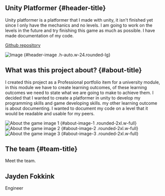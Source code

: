 ## Unity Platformer {#header-title}

<p id="header-text">
Unity platformer is a platformer that I made with unity, it isn't finished yet since I only have the mechanics and no levels. I am going to work on the levels in the future and try finishing this game as much as possible. I have made documentation of my code.</p>

<a href="https://github.com/JaydenDF/StellaRush" id="header-giethub-link" target="_blank" class="py-4 px-6 md:px-9 lg:px-6 xl:px-9 leading-normal border inline-block transition bg-primary border-primary text-white hover:bg-opacity-80 rounded-lg">
Github repository
</a>

![Image](/images/UnityPlatformerMechanics.png) {#header-image .h-auto.w-24.rounded-lg}

## What was this project about? {#about-title}

<p id="about-text">
I created this project as a Professional portfolio item for a university module, in this module we have to create learning outcomes, of these learning outcomes we need to state what we are going to make to achieve them. I decided that I wanted to create a platformer in unity to develop my programming skills and game developing skills. my other learning outcome is about documenting. I wanted to document my code on a level that it would be readable and usable for my peers.</p>

![About the game image 1](/images/JumpPad.png) {#about-image-1 .rounded-2xl.w-full}
![About the game image 2](/images/MovingPlatform.png) {#about-image-2 .rounded-2xl.w-full}
![About the game image 3](/images/WindBox.png) {#about-image-3 .rounded-2xl.w-full}

## The team {#team-title}
<div class="dark:bg-slate-800">
  <p id="team-text">
  Meet the team.
  </p>
  
  <div class="grid grid-cols-1 md:grid-cols-2 lg:grid-cols-3 gap-4" id="team-members">
      <div class="border-gray-200 border p-4 rounded-lg flex items-center">
          <div class="flex-grow">
              <h2 class="text-gray-900 title-font font-medium dark:text-gray-300">Jayden Fokkink</h2>
              <p class="text-gray-500">Engineer</p>
          </div>
      </div>
  </div>
</div>
